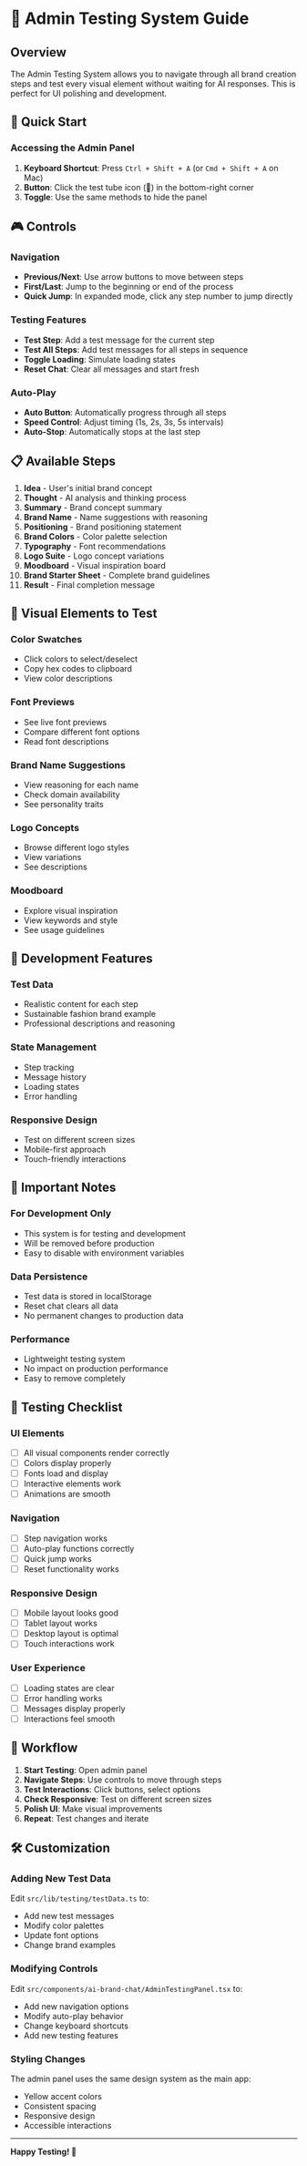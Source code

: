 # 🧪 Admin Testing System Guide

## Overview
The Admin Testing System allows you to navigate through all brand creation steps and test every visual element without waiting for AI responses. This is perfect for UI polishing and development.

## 🚀 Quick Start

### Accessing the Admin Panel
1. **Keyboard Shortcut**: Press `Ctrl + Shift + A` (or `Cmd + Shift + A` on Mac)
2. **Button**: Click the test tube icon (🧪) in the bottom-right corner
3. **Toggle**: Use the same methods to hide the panel

## 🎮 Controls

### Navigation
- **Previous/Next**: Use arrow buttons to move between steps
- **First/Last**: Jump to the beginning or end of the process
- **Quick Jump**: In expanded mode, click any step number to jump directly

### Testing Features
- **Test Step**: Add a test message for the current step
- **Test All Steps**: Add test messages for all steps in sequence
- **Toggle Loading**: Simulate loading states
- **Reset Chat**: Clear all messages and start fresh

### Auto-Play
- **Auto Button**: Automatically progress through all steps
- **Speed Control**: Adjust timing (1s, 2s, 3s, 5s intervals)
- **Auto-Stop**: Automatically stops at the last step

## 📋 Available Steps

1. **Idea** - User's initial brand concept
2. **Thought** - AI analysis and thinking process
3. **Summary** - Brand concept summary
4. **Brand Name** - Name suggestions with reasoning
5. **Positioning** - Brand positioning statement
6. **Brand Colors** - Color palette selection
7. **Typography** - Font recommendations
8. **Logo Suite** - Logo concept variations
9. **Moodboard** - Visual inspiration board
10. **Brand Starter Sheet** - Complete brand guidelines
11. **Result** - Final completion message

## 🎨 Visual Elements to Test

### Color Swatches
- Click colors to select/deselect
- Copy hex codes to clipboard
- View color descriptions

### Font Previews
- See live font previews
- Compare different font options
- Read font descriptions

### Brand Name Suggestions
- View reasoning for each name
- Check domain availability
- See personality traits

### Logo Concepts
- Browse different logo styles
- View variations
- See descriptions

### Moodboard
- Explore visual inspiration
- View keywords and style
- See usage guidelines

## 🔧 Development Features

### Test Data
- Realistic content for each step
- Sustainable fashion brand example
- Professional descriptions and reasoning

### State Management
- Step tracking
- Message history
- Loading states
- Error handling

### Responsive Design
- Test on different screen sizes
- Mobile-first approach
- Touch-friendly interactions

## 🚨 Important Notes

### For Development Only
- This system is for testing and development
- Will be removed before production
- Easy to disable with environment variables

### Data Persistence
- Test data is stored in localStorage
- Reset chat clears all data
- No permanent changes to production data

### Performance
- Lightweight testing system
- No impact on production performance
- Easy to remove completely

## 🎯 Testing Checklist

### UI Elements
- [ ] All visual components render correctly
- [ ] Colors display properly
- [ ] Fonts load and display
- [ ] Interactive elements work
- [ ] Animations are smooth

### Navigation
- [ ] Step navigation works
- [ ] Auto-play functions correctly
- [ ] Quick jump works
- [ ] Reset functionality works

### Responsive Design
- [ ] Mobile layout looks good
- [ ] Tablet layout works
- [ ] Desktop layout is optimal
- [ ] Touch interactions work

### User Experience
- [ ] Loading states are clear
- [ ] Error handling works
- [ ] Messages display properly
- [ ] Interactions feel smooth

## 🔄 Workflow

1. **Start Testing**: Open admin panel
2. **Navigate Steps**: Use controls to move through steps
3. **Test Interactions**: Click buttons, select options
4. **Check Responsive**: Test on different screen sizes
5. **Polish UI**: Make visual improvements
6. **Repeat**: Test changes and iterate

## 🛠️ Customization

### Adding New Test Data
Edit `src/lib/testing/testData.ts` to:
- Add new test messages
- Modify color palettes
- Update font options
- Change brand examples

### Modifying Controls
Edit `src/components/ai-brand-chat/AdminTestingPanel.tsx` to:
- Add new navigation options
- Modify auto-play behavior
- Change keyboard shortcuts
- Add new testing features

### Styling Changes
The admin panel uses the same design system as the main app:
- Yellow accent colors
- Consistent spacing
- Responsive design
- Accessible interactions

---

**Happy Testing! 🎉**
